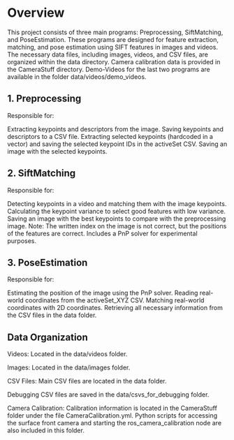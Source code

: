# Overview
This project consists of three main programs: Preprocessing, SiftMatching, and PoseEstimation. These programs are designed for feature extraction, matching, and pose estimation using SIFT features in images and videos. The necessary data files, including images, videos, and CSV files, are organized within the data directory. Camera calibration data is provided in the CameraStuff directory. Demo-Videos for the last two programs are available in the folder data/videos/demo_videos.

## 1. Preprocessing
Responsible for:

Extracting keypoints and descriptors from the image.
Saving keypoints and descriptors to a CSV file.
Extracting selected keypoints (hardcoded in a vector) and saving the selected keypoint IDs in the activeSet CSV.
Saving an image with the selected keypoints.

## 2. SiftMatching
Responsible for:

Detecting keypoints in a video and matching them with the image keypoints.
Calculating the keypoint variance to select good features with low variance.
Saving an image with the best keypoints to compare with the preprocessing image.
Note: The written index on the image is not correct, but the positions of the features are correct.
Includes a PnP solver for experimental purposes.

## 3. PoseEstimation
Responsible for:

Estimating the position of the image using the PnP solver.
Reading real-world coordinates from the activeSet_XYZ CSV.
Matching real-world coordinates with 2D coordinates.
Retrieving all necessary information from the CSV files in the data folder.

## Data Organization
Videos: Located in the data/videos folder.

Images: Located in the data/images folder.

CSV Files:
Main CSV files are located in the data folder.

Debugging CSV files are saved in the data/csvs_for_debugging folder.

Camera Calibration: Calibration information is located in the CameraStuff folder under the file CameraCalibration.yml. Python scripts for accessing the surface front camera and starting the ros_camera_calibration node are also included in this folder.
